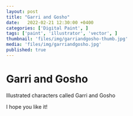 ```yaml
---
layout: post
title: "Garri and Gosho"
date:   2022-02-21 12:30:00 +0400
categories: ['Digital Paint', ]
tags: ['paint', 'illustrator', 'vector', ]
thumbnail: 'files/img/garriandgosho-thumb.jpg'
media: 'files/img/garriandgosho.jpg'
published: true
---
```

# Garri and Gosho

Illustrated characters called Garri and Gosho

I hope you like it!
